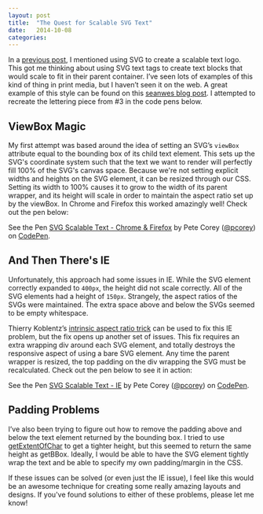 ```yaml
---
layout: post
title:  "The Quest for Scalable SVG Text"
date:   2014-10-08
categories:
---
```


In a [previous post](http://1pxsolidtomato.com/2014/09/09/responsive-svg-height-issue/), I mentioned using SVG to create a scalable text logo. This got me thinking about using SVG text tags to create text blocks that would scale to fit in their parent container. I’ve seen lots of examples of this kind of thing in print media, but I haven’t seen it on the web. A great example of this style can be found on this [seanwes blog post](http://seanwes.com/2013/25-things-ive-learned/). I attempted to recreate the lettering piece from #3 in the code pens below.

## ViewBox Magic

My first attempt was based around the idea of setting an SVG’s <code class="language-*">viewBox</code> attribute equal to the bounding box of its child text element. This sets up the SVG's coordinate system such that the text we want to render will perfectly fill 100% of the SVG's canvas space. Because we're not setting explicit widths and heights on the SVG element, it can be resized through our CSS. Setting its width to 100% causes it to grow to the width of its parent wrapper, and its height will scale in order to maintain the aspect ratio set up by the viewBox. In Chrome and Firefox this worked amazingly well! Check out the pen below:

<p data-height="480" data-theme-id="0" data-slug-hash="ijvAq" data-default-tab="result" data-user="pcorey" class='codepen'>See the Pen <a href='http://codepen.io/pcorey/pen/ijvAq/'>SVG Scalable Text - Chrome & Firefox</a> by Pete Corey (<a href='http://codepen.io/pcorey'>@pcorey</a>) on <a href='http://codepen.io'>CodePen</a>.</p>
<script async src="//codepen.io/assets/embed/ei.js"></script>

## And Then There's IE

Unfortunately, this approach had some issues in IE. While the SVG element correctly expanded to <code class="language-*">400px</code>, the height did not scale correctly. All of the SVG elements had a height of <code class="language-*">150px</code>. Strangely, the aspect ratios of the SVGs were maintained. The extra space above and below the SVGs seemed to be empty whitespace.

Thierry Koblentz’s [intrinsic aspect ratio trick](http://alistapart.com/article/creating-intrinsic-ratios-for-video/) can be used to fix this IE problem, but the fix opens up another set of issues. This fix requires an extra wrapping div around each SVG element, and totally destroys the responsive aspect of using a bare SVG element. Any time the parent wrapper is resized, the top padding on the div wrapping the SVG must be recalculated. Check out the pen below to see it in action:

<p data-height="482" data-theme-id="0" data-slug-hash="wdGcq" data-default-tab="result" data-user="pcorey" class='codepen'>See the Pen <a href='http://codepen.io/pcorey/pen/wdGcq/'>SVG Scalable Text - IE</a> by Pete Corey (<a href='http://codepen.io/pcorey'>@pcorey</a>) on <a href='http://codepen.io'>CodePen</a>.</p>
<script async src="//codepen.io/assets/embed/ei.js"></script>

## Padding Problems

I’ve also been trying to figure out how to remove the padding above and below the text element returned by the bounding box. I tried to use [getExtentOfChar](http://www.w3.org/TR/SVG/text.html#__svg__SVGTextContentElement__getExtentOfChar) to get a tighter height, but this seemed to return the same height as getBBox. Ideally, I would be able to have the SVG element tightly wrap the text and be able to specify my own padding/margin in the CSS.

If these issues can be solved (or even just the IE issue), I feel like this would be an awesome technique for creating some really amazing layouts and designs. If you've found solutions to either of these problems, please let me know!